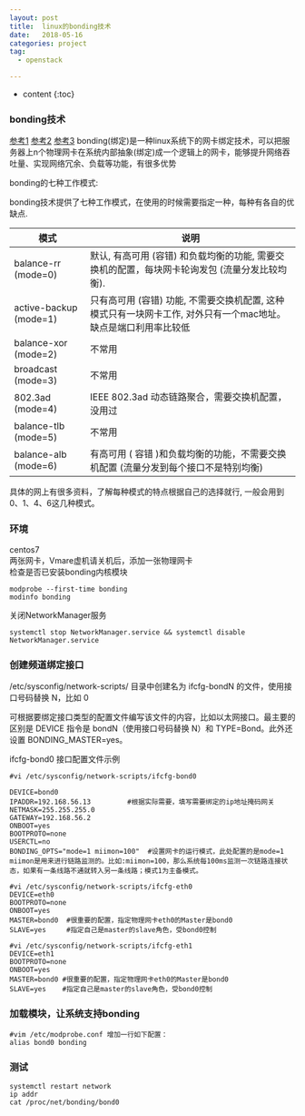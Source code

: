 ```yaml
---
layout: post
title:  linux的bonding技术
date:   2018-05-16  
categories: project
tag:
  - openstack

---
```

* content
{:toc}

### bonding技术

[参考1](https://access.redhat.com/documentation/zh-cn/red_hat_enterprise_linux/7/html/networking_guide/ch-configure_network_bonding)
[参考2](https://access.redhat.com/documentation/zh-cn/red_hat_enterprise_linux/7/html/networking_guide/sec-network_bonding_using_the_command_line_interface#sec-Check_if_Bonding_Kernel_Module_is_Installed)
[参考3](https://www.cnblogs.com/huangweimin/articles/6527058.html)
bonding(绑定)是一种linux系统下的网卡绑定技术，可以把服务器上n个物理网卡在系统内部抽象(绑定)成一个逻辑上的网卡，能够提升网络吞吐量、实现网络冗余、负载等功能，有很多优势

bonding的七种工作模式:

bonding技术提供了七种工作模式，在使用的时候需要指定一种，每种有各自的优缺点.

|        模式          |    说明                |
|----------------------|----------------------------------------------------------------|
|balance-rr (mode=0)   |    默认, 有高可用 (容错) 和负载均衡的功能,  需要交换机的配置，每块网卡轮询发包 (流量分发比较均衡).
|active-backup (mode=1)|  只有高可用 (容错) 功能, 不需要交换机配置, 这种模式只有一块网卡工作, 对外只有一个mac地址。缺点是端口利用率比较低
|balance-xor (mode=2)   |  不常用
|broadcast (mode=3)     |   不常用
|802.3ad (mode=4)       |   IEEE 802.3ad 动态链路聚合，需要交换机配置，没用过
|balance-tlb (mode=5)   |   不常用
|balance-alb (mode=6)   |  有高可用 ( 容错 )和负载均衡的功能，不需要交换机配置  (流量分发到每个接口不是特别均衡)

具体的网上有很多资料，了解每种模式的特点根据自己的选择就行, 一般会用到0、1、4、6这几种模式。

### 环境
centos7 <br>
两张网卡，Vmare虚机请关机后，添加一张物理网卡 <br>
检查是否已安装bonding内核模块
```
modprobe --first-time bonding
modinfo bonding
```
关闭NetworkManager服务
```
systemctl stop NetworkManager.service && systemctl disable NetworkManager.service
```

### 创建频道绑定接口
/etc/sysconfig/network-scripts/ 目录中创建名为 ifcfg-bondN 的文件，使用接口号码替换 N，比如 0

可根据要绑定接口类型的配置文件编写该文件的内容，比如以太网接口。最主要的区别是 DEVICE 指令是 bondN（使用接口号码替换 N）和 TYPE=Bond。此外还设置 BONDING_MASTER=yes。

 ifcfg-bond0 接口配置文件示例

 ```
#vi /etc/sysconfig/network-scripts/ifcfg-bond0

DEVICE=bond0  
IPADDR=192.168.56.13         #根据实际需要，填写需要绑定的ip地址掩码网关  
NETMASK=255.255.255.0
GATEWAY=192.168.56.2
ONBOOT=yes  
BOOTPROTO=none  
USERCTL=no  
BONDING_OPTS="mode=1 miimon=100"  #设置网卡的运行模式，此处配置的是mode=1   miimon是用来进行链路监测的。比如:miimon=100，那么系统每100ms监测一次链路连接状态，如果有一条线路不通就转入另一条线路；模式1为主备模式。

#vi /etc/sysconfig/network-scripts/ifcfg-eth0  
DEVICE=eth0  
BOOTPROTO=none  
ONBOOT=yes  
MASTER=bond0  #很重要的配置，指定物理网卡eth0的Master是bond0  
SLAVE=yes     #指定自己是master的slave角色，受bond0控制

#vi /etc/sysconfig/network-scripts/ifcfg-eth1
DEVICE=eth1  
BOOTPROTO=none  
ONBOOT=yes  
MASTER=bond0 #很重要的配置，指定物理网卡eth0的Master是bond0  
SLAVE=yes    #指定自己是master的slave角色，受bond0控制
 ```
### 加载模块，让系统支持bonding
```
#vim /etc/modprobe.conf 增加一行如下配置：
alias bond0 bonding
```
### 测试
```
systemctl restart network
ip addr
cat /proc/net/bonding/bond0
```
